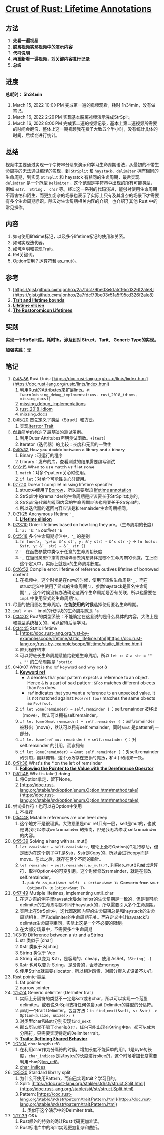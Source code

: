 # **[Crust of Rust: Lifetime Annotations](https://youtu.be/rAl-9HwD858)**

## 方法

1. **先看一遍视频**
2. **脱离视频实现视频中的演示内容**
3. **代码说明**
4. **再重新看一遍视频，对关键内容进行记录**
5. **总结**

## 进度

**总耗时： 5h34min**

1. March 15, 2022 10:00 PM 完成第一遍的视频观看，耗时 1h34min，没有做笔记。
2. March 16, 2022 2:29 PM 实现基本脱离视频演示完成StrSplit。
3. March 16, 2022 8:00 PM 完成第二遍的视频记录，基本上第二遍视频所需要的时间会翻倍，整体上这一期视频我花费了大致五个半小时，没有统计具体的时间，后续会进行统计。

## 总结

视频中主要通过实现一个字符串分隔来演示和学习生命周期语法，从最初的不带生命周期的无法通过编译的实现，到 `StrSplit` 和 `haystack`、`delimiter` 拥有相同的生命周期，到实现 `StrSplit` 和 haysatck 有相同的生命周期，最后实现 `delimiter` 是一个范型 `Delimiter` ，这个范型是字符串中出现的所有可能类型，例如 `&str`、 `String` 、 `char` 等。经过这一系列的代码演进，能够对使用生命周期不再害怕和陌生，而更加复杂的场景也表示了实际上只有及其复杂的场景下才需要有多个生命周期标识。除去对生命周期相关内容的介绍，也介绍了其他 Rust 中的常见操作。

## **内容**

1. 如何使用lifetime标记，以及多个lifetime标记的使用和关系。
2. 如何实现迭代器。
3. 如何声明和实现Trait。
4. Ref关键词。
5. Option使用 ? 运算符和 as_mut()。

## **参考**

1. [https://gist.github.com/jonhoo/2a7fdcf79be03e51a5f95cd326f2a1e8](https://gist.github.com/jonhoo/2a7fdcf79be03e51a5f95cd326f2a1e8)
2. **[Trait and lifetime bounds](https://doc.rust-lang.org/reference/trait-bounds.html?highlight=lifetime#trait-and-lifetime-bounds)**
3. **[Lifetime elision](https://doc.rust-lang.org/reference/lifetime-elision.html#lifetime-elision)**
4. **[The Rustonomicon Lifetimes](https://doc.rust-lang.org/nomicon/lifetimes.html#lifetimes)**

## **实践**

**实现一个StrSplit库。耗时1h。涉及到对 Struct、Tarit、 Generic Type的实现。**

**加强实践：无**

## **笔记**

1. [0:03:36](https://www.youtube.com/watch?v=rAl-9HwD858&list=PLqbS7AVVErFiWDOAVrPt7aYmnuuOLYvOa&index=1&t=216s) Rust Lints: [https://doc.rust-lang.org/rustc/lints/index.html](https://doc.rust-lang.org/rustc/lints/index.html)
    1. 利用Rust的[Attributes](https://doc.rust-lang.org/reference/attributes.html)来扩展lints。`#![warn(missing_debug_implementations, rust_2018_idioms, missing_docs)]`
    2. [missing_debug_implementations](https://doc.rust-lang.org/rustc/lints/listing/allowed-by-default.html#missing-debug-implementations)
    3. [rust_2018_idiom](https://doc.rust-lang.org/rustc/lints/groups.html)
    4. [missing_docs](https://doc.rust-lang.org/rustc/lints/listing/allowed-by-default.html#missing-docs)
2. [0:05:20](https://www.youtube.com/watch?v=rAl-9HwD858&list=PLqbS7AVVErFiWDOAVrPt7aYmnuuOLYvOa&index=1&t=320s) 首先定义了类型（Struct）和方法。
    1. 实现[Iterator Trait](https://doc.rust-lang.org/std/iter/trait.Iterator.html)
3. 然后简单的构造了最基础的测试用例。
    1. 利用Outer Attritubes声明测试函数。`#[test]`
    2. Iterator（迭代器）的比较：长度和元素的一致性
4. [0:09:32](https://www.youtube.com/watch?v=rAl-9HwD858&list=PLqbS7AVVErFiWDOAVrPt7aYmnuuOLYvOa&index=1&t=572s) How you decide between a library and a binary
    1. Binary：可运行的程序
    2. Library：发布的库，查看测试的结果需要编写测试
5. [0:16:15](https://www.youtube.com/watch?v=rAl-9HwD858&list=PLqbS7AVVErFiWDOAVrPt7aYmnuuOLYvOa&index=1&t=975s) When to use match vs if let some
    1. `match`：对多个pattern关心时使用。
    2. `if let`：对单个可能性关心时使用。
6. [0:17:10](https://www.youtube.com/watch?v=rAl-9HwD858&list=PLqbS7AVVErFiWDOAVrPt7aYmnuuOLYvOa&index=1&t=1030s) Doesn't compile! missing lifetime specifier
    1. struct中使用了[Borrow](https://doc.rust-lang.org/book/ch04-02-references-and-borrowing.html)，所以需要增加 [lifetime annotation](https://doc.rust-lang.org/rust-by-example/scope/lifetime/explicit.html)
    2. StrSplit中的remainder的生命周期是应该要长于StrSplit本身的。
    3. StrSplit迭代器的返回内容的生命周期应该也是要长于StrSplit的。
    4. 所以迭代器的返回内容应该是和remainder生命周期相同。
7. [0:21:25](https://www.youtube.com/watch?v=rAl-9HwD858&list=PLqbS7AVVErFiWDOAVrPt7aYmnuuOLYvOa&index=1&t=1285s) Anonymous lifetime `'_`
    1. **[Lifetime elision](https://doc.rust-lang.org/reference/lifetime-elision.html#lifetime-elision)**
8. [0:23:10](https://www.youtube.com/watch?v=rAl-9HwD858&list=PLqbS7AVVErFiWDOAVrPt7aYmnuuOLYvOa&index=1&t=1390s) Order lifetimes based on how long they are。（生命周期的长度）
    1. `‘a: ‘b`: `'a` *outlives* `'b`
9. [0:25:18](https://www.youtube.com/watch?v=rAl-9HwD858&list=PLqbS7AVVErFiWDOAVrPt7aYmnuuOLYvOa&index=1&t=1518s) 多个生命周期标注中，`'_` 的差别
    1. `fn foo<’x, ‘y>(x: &’x str, y: &’y str) → &’x str {}` ⇒ `fn foo(x: &str, y: &’_ str) → &’_ str {}`
    2. `'_` 在函数参数中类似于任意的生命周期长度
    3. `'_` 在返回类型中指需要编译器去猜想具体是哪个生命周期的长度，在上面这个定义中，实际上就是x的生命周期长度。
10. [0:26:52](https://www.youtube.com/watch?v=rAl-9HwD858&list=PLqbS7AVVErFiWDOAVrPt7aYmnuuOLYvOa&index=1&t=1612s) Compile error: lifetime of reference outlives lifetime of borrowed content
    1. 在视频中，这个时候是在new的时候，使用了匿名生命周期`'_`，而在struct定义中使用了显式的生命周期`‘a`，参数haystack是匿名生命周期`'_`，这个时候没有办法确定这两个生命周期是否有关联，所以也需要在 `impl` 中使用显式的生命周期`‘a`。
11. 尽量的使用匿名生命周期，在**能使用的时候**选择使用匿名生命周期。
12. `impl <'a>` ：impl的代码块的生命周期就是 `‘a`
13. [0:34:02](https://youtu.be/rAl-9HwD858?list=PLqbS7AVVErFiWDOAVrPt7aYmnuuOLYvOa&t=2042) Rust的类型系统：不能确定在这里说的是什么具体的内容，大致上是和类型系统相关的，可以留待后续学习。
14. [0:34:45](https://www.youtube.com/watch?v=rAl-9HwD858&list=PLqbS7AVVErFiWDOAVrPt7aYmnuuOLYvOa&index=1&t=2085s) Static lifetime
    1. [https://doc.rust-lang.org/rust-by-example/scope/lifetime/static_lifetime.html](https://doc.rust-lang.org/rust-by-example/scope/lifetime/static_lifetime.html)
    2. 直到程序结束
    3. 可以将较长生命周期赋值给较短生命周期。所以 `let x: &'a str = ""` 。`""` 的生命周期是 `‘static`
15. [0:48:07](https://www.youtube.com/watch?v=rAl-9HwD858&list=PLqbS7AVVErFiWDOAVrPt7aYmnuuOLYvOa&index=1&t=2887s) What is the ref keyword and why not &
    1. ****[Keyword ref](https://doc.rust-lang.org/std/keyword.ref.html)****
        - `&` denotes that your pattern expects a reference to an object. Hence `&` is a part of said pattern: `&Foo` matches different objects than `Foo` does.
        - `ref` indicates that you want a reference to an unpacked value. It is not matched against: `Foo(ref foo)` matches the same objects as `Foo(foo)`.
    2. `if let Some(remainder) = self.remainder {` ：self.remainder 被移出（move），默认可以拥有self.remainder。
    3. `if let Some(&mut remainder) = self.remainder {` ：self.remainder 被移出（move），默认可以拥有self.remainder。同时`&mut` 是pattern的一部分。
    4. `if let Some(ref mut remainder) = self.remainder {` ：对self.remainder 的引用，而非拥有
    5. `if let Some(remainder) = &mut self.remainder {` ：对self.remainder 的引用，而非拥有。这个方法存在更多的魔法，和d中的结果一致。
16. [0:51:36](https://www.youtube.com/watch?v=rAl-9HwD858&list=PLqbS7AVVErFiWDOAVrPt7aYmnuuOLYvOa&index=1&t=3096s) What's the * on the left of remainder
    1. **[Following the Pointer to the Value with the Dereference Operator](https://doc.rust-lang.org/book/ch15-02-deref.html#following-the-pointer-to-the-value-with-the-dereference-operator)**
17. [0:52:46](https://www.youtube.com/watch?v=rAl-9HwD858&list=PLqbS7AVVErFiWDOAVrPt7aYmnuuOLYvOa&index=1&t=3166s) What is take() doing
    1. 将Option拿走，留下None。
    2. [https://doc.rust-lang.org/stable/std/option/enum.Option.html#method.take](https://doc.rust-lang.org/stable/std/option/enum.Option.html#method.take)
18. 尝试操作符 `?` 也可以在Option中使用
    1. 不推荐
19. [0:54:48](https://www.youtube.com/watch?v=rAl-9HwD858&list=PLqbS7AVVErFiWDOAVrPt7aYmnuuOLYvOa&index=1&t=3288s) Mutable references are one level deep
    1. 这个地方不是很理解。大致意思是mut ref只有一层，self是mut的，也就是说我可以修改self.remainder 的指向，但是我无法修改 self.remainder 的内容。 
20. [0:55:39](https://www.youtube.com/watch?v=rAl-9HwD858&list=PLqbS7AVVErFiWDOAVrPt7aYmnuuOLYvOa&index=1&t=3339s) Solving a hang with as_mut()
    1. `let remainder = self.remainder?;` 理论上会将Option<T>的T进行移动，但是因为在这个例子中T是&str，&str是Copy的，所以会进行copy而非move。在此之后，就存在两个不同的指针。
    2. `let remainder = self.remainder.as_mut()?;` 利用as_mut()和尝试运算符，取得Option中的可变引用。这个时候修改remainder，就是在修改self.remainder。
        1. `pub fn as_mut(&mut self) -> Option<&mut T>` Converts from `&mut Option<T>`
         to `Option<&mut T>`
21. [0:57:49](https://www.youtube.com/watch?v=rAl-9HwD858&list=PLqbS7AVVErFiWDOAVrPt7aYmnuuOLYvOa&index=1&t=3469s) Multiple lifetimes, implementing until_char
    1. 在这之前的例子里haysatck和delimiter的生命周期是一致的，但是很可能delimiter的生命周期是不同于haystack的，所以需要引入多个生命周期。
    2. 实际上在StrSplit中，迭代器返回内容的生命周期总是和haystack的生命周期相关，而和delimiter的生命周期无关。而在定义中让haysatck和delimter生命周期相同，实际上这是一个不必要的限制。
    3. 在大部分场景中，不需要多个生命周期
22. [1:03:19](https://www.youtube.com/watch?v=rAl-9HwD858&list=PLqbS7AVVErFiWDOAVrPt7aYmnuuOLYvOa&index=1&t=3799s) Difference between a str and a String
    1. str 类似于 [char]
    2. &str 类似于 &[char]
    3. String 类似于 Vec<char>
    4. String 可以变为 &str，是容易的、cheap，使用 AsRef。`&String[..]`
    5. &str 也可以变为 String，是昂贵的，会涉及memcpy
    6. 使用String就需要allocator，所以相对昂贵，对部分嵌入式设备不友好。
23. Rust pointer类型
    1. fat pointer
    2. narrow pointer
24. [1:15:24](https://www.youtube.com/watch?v=rAl-9HwD858&list=PLqbS7AVVErFiWDOAVrPt7aYmnuuOLYvOa&index=1&t=4524s) Generic delimiter (Delimiter trait)
    1. 实际上分隔符的类型不一定是&str或者char，所以可以实现一个范型delimiter。或者说StrSplit支持任何包含trait Delimiter的类型的分隔符。
    2. 声明一个trait Delimiter。包含方法：`fn find_next(&self, s: &str) -> Option<(usize, usize)>; }`
    3. 对类型char和&str分别实现`find_next`
    4. 那么所以就不限于char和&str，任何可能出现在String中的，都可以成为分隔符，只需要实现特定的Delimiter trait。
    5. **[Traits: Defining Shared Behavior](https://doc.rust-lang.org/book/ch10-02-traits.html#traits-defining-shared-behavior)**
25. [1:23:14](https://www.youtube.com/watch?v=rAl-9HwD858&list=PLqbS7AVVErFiWDOAVrPt7aYmnuuOLYvOa&index=1&t=4994s) char length utf8
    1. 在利用char作为分隔符的时候，增加长度不能简单的用1。1是byte的长度，`char_indices` 是以bytes的长度进行slice的，这个时候增加长度需要利用char的[len_utf8](https://doc.rust-lang.org/std/primitive.char.html#method.len_utf8)。
    2. [char_indices](https://doc.rust-lang.org/stable/std/primitive.str.html#method.char_indices)
26. [1:25:30](https://www.youtube.com/watch?v=rAl-9HwD858&list=PLqbS7AVVErFiWDOAVrPt7aYmnuuOLYvOa&index=1&t=5130s) Standard library split
    1. 为什么不使用Pattern，而自己实现trait？学习目的。
    2. Split: [https://doc.rust-lang.org/stable/std/str/struct.Split.html](https://doc.rust-lang.org/stable/std/str/struct.Split.html)
    3. Pattern: [https://doc.rust-lang.org/stable/std/str/pattern/trait.Pattern.html](https://doc.rust-lang.org/stable/std/str/pattern/trait.Pattern.html)
        1. 类似于这个演示中的Delimiter trait。
27. [1:27:39](https://www.youtube.com/watch?v=rAl-9HwD858&list=PLqbS7AVVErFiWDOAVrPt7aYmnuuOLYvOa&index=1&t=5259s) Q&A
    1. Rust额外的特效的确让Rust代码更加难读。
    2. Rust标准库中的Split实现更加复杂和曲折。
